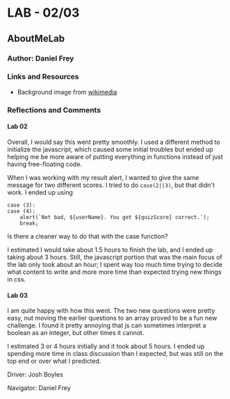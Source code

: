 # LAB - 02/03

## AboutMeLab

### Author: Daniel Frey

### Links and Resources

- Background image from [wikimedia](https://upload.wikimedia.org/wikipedia/commons/8/86/Cedar_Rapids_-_Mays_Island.jpg)

### Reflections and Comments

#### Lab 02

Overall, I would say this went pretty smoothly. I used a different method to initialize the javascript, which caused some initial troubles but ended up helping me be more aware of putting everything in functions instead of just having free-floating code.

When I was working with my result alert, I wanted to give the same message for two different scores. I tried to do `case(2||3)`, but that didn't work. I ended up using

    case (3): 
    case (4):
        alert(`Not bad, ${userName}. You got ${quizScore} correct.`);
        break;

Is there a cleaner way to do that with the case function?

I estimated I would take about 1.5 hours to finish the lab, and I ended up taking about 3 hours. Still, the javascript portion that was the main focus of the lab only took about an hour; I spent way too much time trying to decide what content to write and more more time than expected trying new things in css.

#### Lab 03

I am quite happy with how this went. The two new questions were pretty easy, nut moving the earlier questions to an array proved to be a fun new challenge. I found it pretty annoying that js can sometimes interpret a boolean as an integer, but other times it cannot.

I estimated 3 or 4 hours initially and it took about 5 hours. I ended up spending more time in class discussion than I expected, but was still on the top end or over what I predicted.

Driver: Josh Boyles

Navigator: Daniel Frey
